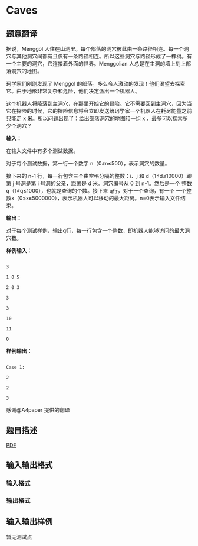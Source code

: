 # Caves

## 题意翻译

据说，Menggol 人住在山洞里。每个部落的洞穴彼此由一条路径相连。每一个洞穴与其他洞穴间都有且仅有一条路径相连。所以这些洞穴与路径形成了一棵树。有一个主要的洞穴，它连接着外面的世界。Menggolian 人总是在主洞的墙上刻上部落洞穴的地图。

珂学家们刚刚发现了 Menggol 的部落。多么令人激动的发现！他们渴望去探索它。由于地形非常复杂和危险，他们决定派出一个机器人。

这个机器人将降落到主洞穴，在那里开始它的冒险。它不需要回到主洞穴，因为当它在探险的时候，它的探险信息将会立即发送给珂学家一个机器人在耗尽能量之前只能走 x 米。所以问题出现了：给出部落洞穴的地图和一组 x ，最多可以探索多少个洞穴？

**输入：**

在输入文件中有多个测试数据。

对于每个测试数据，第一行一个数字 n（0≤n≤500），表示洞穴的数量。

接下来的 n-1 行，每一行包含三个由空格分隔的整数：i、j 和 d（1≤d≤10000）即第 j 号洞是第 i 号洞的父亲，距离是 d 米。洞穴编号从 0 到 n-1。然后是一个 整数 q（1≤q≤1000），也就是查询的个数。接下来 q行，对于一个查询，有一个 一个整数x（0≤x≤5000000），表示机器人可以移动的最大距离。n=0表示输入文件结束。

**输出：**

对于每个测试样例，输出q行，每一行包含一个整数，即机器人能够访问的最大洞穴数。

**样例输入：**

```

3

1 0 5

2 0 3

3

3

10

11

0

```

**样例输出：**

```

Case 1:

2

2

3

```

感谢@A4paper 提供的翻译

## 题目描述

[problemUrl]: https://uva.onlinejudge.org/index.php?option=com_onlinejudge&Itemid=8&category=447&page=show_problem&problem=4153

[PDF](https://uva.onlinejudge.org/external/14/p1407.pdf)

## 输入输出格式

### 输入格式

### 输出格式

## 输入输出样例

暂无测试点

